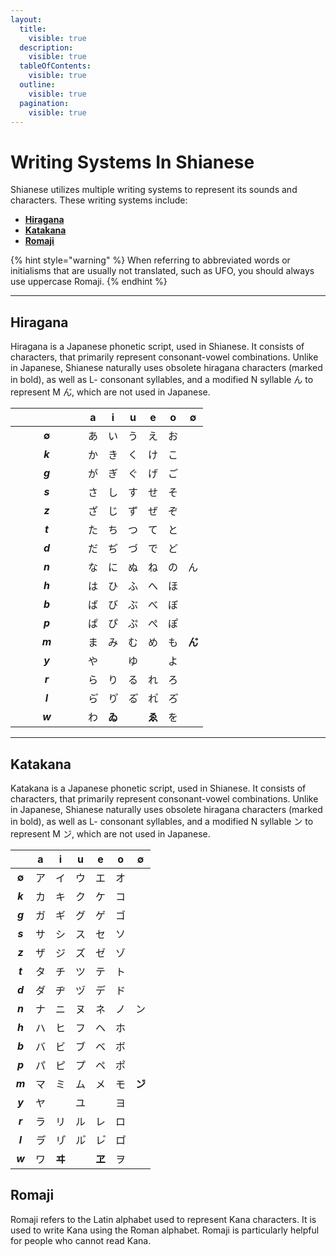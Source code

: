 ```yaml
---
layout:
  title:
    visible: true
  description:
    visible: true
  tableOfContents:
    visible: true
  outline:
    visible: true
  pagination:
    visible: true
---
```


# Writing Systems In Shianese

Shianese utilizes multiple writing systems to represent its sounds and characters. These writing systems include:&#x20;

* [**Hiragana**](writing-systems-in-shianese.md#hiragana)
* [**Katakana**](writing-systems-in-shianese.md#katakana)
* [**Romaji**](writing-systems-in-shianese.md#romaji)

{% hint style="warning" %}
When referring to abbreviated words or initialisms that are usually not translated, such as UFO, you should always use uppercase Romaji.
{% endhint %}

***

## Hiragana

Hiragana is a Japanese phonetic script, used in Shianese. It consists of characters, that primarily represent consonant-vowel combinations. Unlike in Japanese, Shianese naturally uses obsolete hiragana characters (marked in bold), as well as L- consonant syllables, and a modified N syllable ん to represent M ん゙, which are not used in Japanese.

<table><thead><tr><th width="100" align="center">　</th><th align="center">a</th><th align="center">i</th><th align="center">u</th><th align="center">e</th><th align="center">o</th><th align="center">∅</th></tr></thead><tbody><tr><td align="center"><strong>∅</strong></td><td align="center">あ</td><td align="center">い</td><td align="center">う</td><td align="center">え</td><td align="center">お</td><td align="center"></td></tr><tr><td align="center"><em><strong>k</strong></em></td><td align="center">か</td><td align="center">き</td><td align="center">く</td><td align="center">け</td><td align="center">こ</td><td align="center"></td></tr><tr><td align="center"><em><strong>g</strong></em></td><td align="center">が</td><td align="center">ぎ</td><td align="center">ぐ</td><td align="center">げ</td><td align="center">ご</td><td align="center"></td></tr><tr><td align="center"><em><strong>s</strong></em></td><td align="center">さ</td><td align="center">し</td><td align="center">す</td><td align="center">せ</td><td align="center">そ</td><td align="center"></td></tr><tr><td align="center"><em><strong>z</strong></em></td><td align="center">ざ</td><td align="center">じ</td><td align="center">ず</td><td align="center">ぜ</td><td align="center">ぞ</td><td align="center"></td></tr><tr><td align="center"><em><strong>t</strong></em></td><td align="center">た</td><td align="center">ち</td><td align="center">つ</td><td align="center">て</td><td align="center">と</td><td align="center"></td></tr><tr><td align="center"><em><strong>d</strong></em></td><td align="center">だ</td><td align="center">ぢ</td><td align="center">づ</td><td align="center">で</td><td align="center">ど</td><td align="center"></td></tr><tr><td align="center"><em><strong>n</strong></em></td><td align="center">な</td><td align="center">に</td><td align="center">ぬ</td><td align="center">ね</td><td align="center">の</td><td align="center">ん</td></tr><tr><td align="center"><em><strong>h</strong></em></td><td align="center">は</td><td align="center">ひ</td><td align="center">ふ</td><td align="center">へ</td><td align="center">ほ</td><td align="center"></td></tr><tr><td align="center"><em><strong>b</strong></em></td><td align="center">ば</td><td align="center">び</td><td align="center">ぶ</td><td align="center">べ</td><td align="center">ぼ</td><td align="center"></td></tr><tr><td align="center"><em><strong>p</strong></em></td><td align="center">ぱ</td><td align="center">ぴ</td><td align="center">ぷ</td><td align="center">ぺ</td><td align="center">ぽ</td><td align="center"></td></tr><tr><td align="center"><em><strong>m</strong></em></td><td align="center">ま</td><td align="center">み</td><td align="center">む</td><td align="center">め</td><td align="center">も</td><td align="center"><strong>ん゙</strong></td></tr><tr><td align="center"><em><strong>y</strong></em></td><td align="center">や</td><td align="center"></td><td align="center">ゆ</td><td align="center"></td><td align="center">よ</td><td align="center"></td></tr><tr><td align="center"><em><strong>r</strong></em></td><td align="center">ら</td><td align="center">り</td><td align="center">る</td><td align="center">れ</td><td align="center">ろ</td><td align="center"></td></tr><tr><td align="center"><em><strong>l</strong></em></td><td align="center">ら゚</td><td align="center">り゚</td><td align="center">る゚</td><td align="center">れ゚</td><td align="center">ろ゚</td><td align="center"></td></tr><tr><td align="center"><em><strong>w</strong></em></td><td align="center">わ</td><td align="center"><strong>ゐ</strong></td><td align="center"></td><td align="center"><strong>ゑ</strong></td><td align="center">を</td><td align="center"></td></tr></tbody></table>

***

## Katakana

Katakana is a Japanese phonetic script, used in Shianese. It consists of characters, that primarily represent consonant-vowel combinations. Unlike in Japanese, Shianese naturally uses obsolete hiragana characters (marked in bold), as well as L- consonant syllables, and a modified N syllable ン to represent M ン゙, which are not used in Japanese.

|    　    |  a  |   i   |  u  |   e   |  o  |    ∅   |
| :-----: | :-: | :---: | :-: | :---: | :-: | :----: |
|  **∅**  |  ア  |   イ   |  ウ  |   エ   |  オ  |        |
| _**k**_ |  カ  |   キ   |  ク  |   ケ   |  コ  |        |
| _**g**_ |  ガ  |   ギ   |  グ  |   ゲ   |  ゴ  |        |
| _**s**_ |  サ  |   シ   |  ス  |   セ   |  ソ  |        |
| _**z**_ |  ザ  |   ジ   |  ズ  |   ゼ   |  ゾ  |        |
| _**t**_ |  タ  |   チ   |  ツ  |   テ   |  ト  |        |
| _**d**_ |  ダ  |   ヂ   |  ヅ  |   デ   |  ド  |        |
| _**n**_ |  ナ  |   ニ   |  ヌ  |   ネ   |  ノ  |    ン   |
| _**h**_ |  ハ  |   ヒ   |  フ  |   ヘ   |  ホ  |        |
| _**b**_ |  バ  |   ビ   |  ブ  |   ベ   |  ボ  |        |
| _**p**_ |  パ  |   ピ   |  プ  |   ペ   |  ポ  |        |
| _**m**_ |  マ  |   ミ   |  ム  |   メ   |  モ  | **ン゙** |
| _**y**_ |  ヤ  |       |  ユ  |       |  ヨ  |        |
| _**r**_ |  ラ  |   リ   |  ル  |   レ   |  ロ  |        |
| _**l**_ |  ラ゚ |   リ゚  |  ル゚ |   レ゚  |  ロ゚ |        |
| _**w**_ |  ワ  | **ヰ** |     | **ヱ** |  ヲ  |        |

## Romaji

Romaji refers to the Latin alphabet used to represent Kana characters. It is used to write Kana using the Roman alphabet. Romaji is particularly helpful for people who cannot read Kana.
